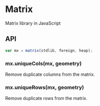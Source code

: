 # Matrix

Matrix library in JavaScript

## API

```js
var mx = matrix(stdlib, foreign, heap);
```

### mx.uniqueCols(mx, geometry)

Remove duplicate columns from the matrix.

### mx.uniqueRows(mx, geometry)

Remove duplicate rows from the matrix.
